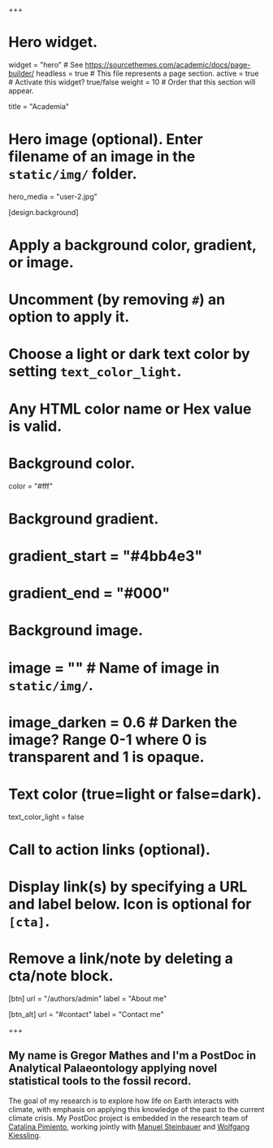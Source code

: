 +++
# Hero widget.
widget = "hero"  # See https://sourcethemes.com/academic/docs/page-builder/
headless = true  # This file represents a page section.
active = true # Activate this widget? true/false
weight = 10  # Order that this section will appear.

title = "Academia"

# Hero image (optional). Enter filename of an image in the `static/img/` folder.
hero_media = "user-2.jpg"

[design.background]
  # Apply a background color, gradient, or image.
  #   Uncomment (by removing `#`) an option to apply it.
  #   Choose a light or dark text color by setting `text_color_light`.
  #   Any HTML color name or Hex value is valid.

  # Background color.
  color = "#fff"
  
  # Background gradient.
  # gradient_start = "#4bb4e3"
  # gradient_end = "#000"
  
  # Background image.
  # image = ""  # Name of image in `static/img/`.
  # image_darken = 0.6  # Darken the image? Range 0-1 where 0 is transparent and 1 is opaque.

  # Text color (true=light or false=dark).
  text_color_light = false

# Call to action links (optional).
#   Display link(s) by specifying a URL and label below. Icon is optional for `[cta]`.
#   Remove a link/note by deleting a cta/note block.
[btn]
  url = "/authors/admin"
  label = "About me"
  
[btn_alt]
  url = "#contact"
  label = "Contact me"

+++
## My name is **Gregor Mathes** and I'm a PostDoc in **Analytical Palaeontology** applying novel statistical tools to the fossil record.  

The goal of my research is to explore how life on Earth interacts with climate, with emphasis on applying this knowledge of the past to the current climate crisis. My PostDoc project is embedded in the research team of [Catalina Pimiento](https://www.catalinapimiento.com/), working jointly with [Manuel Steinbauer](https://www.spowi5.uni-bayreuth.de/de/team/steinbauer/index.php) and [Wolfgang Kiessling](https://www.gzn.nat.fau.de/palaeontologie/team/professors/kiessling/). 